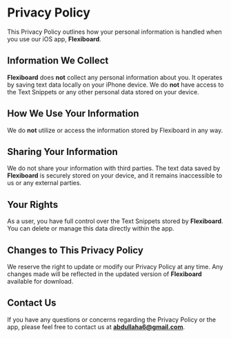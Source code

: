 # Privacy Policy

This Privacy Policy outlines how your personal information is handled when you use our iOS app, **Flexiboard**.

## Information We Collect
**Flexiboard** does **not** collect any personal information about you. It operates by saving text data locally on your iPhone device. We do **not** have access to the Text Snippets or any other personal data stored on your device.

## How We Use Your Information
We do **not** utilize or access the information stored by Flexiboard in any way.

## Sharing Your Information
We do not share your information with third parties. The text data saved by **Flexiboard** is securely stored on your device, and it remains inaccessible to us or any external parties.

## Your Rights
As a user, you have full control over the Text Snippets stored by **Flexiboard**. You can delete or manage this data directly within the app.

## Changes to This Privacy Policy
We reserve the right to update or modify our Privacy Policy at any time. Any changes made will be reflected in the updated version of **Flexiboard** available for download.

## Contact Us
If you have any questions or concerns regarding the Privacy Policy or the app, please feel free to contact us at **abdullaha6@gmail.com**.
